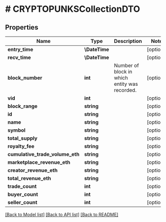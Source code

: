 # # CRYPTOPUNKSCollectionDTO

## Properties

Name | Type | Description | Notes
------------ | ------------- | ------------- | -------------
**entry_time** | **\DateTime** |  | [optional]
**recv_time** | **\DateTime** |  | [optional]
**block_number** | **int** | Number of block in which entity was recorded. | [optional]
**vid** | **int** |  | [optional]
**block_range** | **string** |  | [optional]
**id** | **string** |  | [optional]
**name** | **string** |  | [optional]
**symbol** | **string** |  | [optional]
**total_supply** | **string** |  | [optional]
**royalty_fee** | **string** |  | [optional]
**cumulative_trade_volume_eth** | **string** |  | [optional]
**marketplace_revenue_eth** | **string** |  | [optional]
**creator_revenue_eth** | **string** |  | [optional]
**total_revenue_eth** | **string** |  | [optional]
**trade_count** | **int** |  | [optional]
**buyer_count** | **int** |  | [optional]
**seller_count** | **int** |  | [optional]

[[Back to Model list]](../../README.md#models) [[Back to API list]](../../README.md#endpoints) [[Back to README]](../../README.md)
